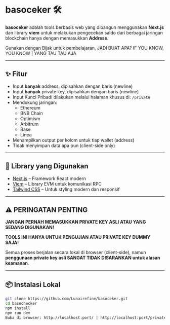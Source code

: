 # basoceker 🛠️

**basoceker** adalah tools berbasis web yang dibangun menggunakan **Next.js** dan library **viem** untuk melakukan pengecekan saldo dari berbagai jaringan blockchain hanya dengan memasukkan **Address**.

Gunakan dengan Bijak untuk pembelajaran,
JADI BUAT APA? IF YOU KNOW, YOU KNOW | YANG TAU TAU AJA

---

## ✨ Fitur
- Input **banyak** address, dipisahkan dengan baris (newline)
- Input **banyak** private key, dipisahkan dengan baris (newline)
- Input Kunci Pribadi dilakukan melalui halaman khusus di: `/private`
- Mendukung jaringan:
  - Ethereum
  - BNB Chain
  - Optimism
  - Arbitrum
  - Base
  - Linea
- Menampilkan output per kolom untuk tiap wallet (address)
- Tidak menyimpan data apa pun (client-side only)

---

## 🚀 Library yang Digunakan

- [Next.js](https://nextjs.org/) – Framework React modern
- [Viem](https://viem.sh/) – Library EVM untuk komunikasi RPC
- [Tailwind CSS](https://tailwindcss.com/) – Untuk styling modern dan responsif

---

## ⚠️ PERINGATAN PENTING

**JANGAN PERNAH MEMASUKKAN PRIVATE KEY ASLI ATAU YANG SEDANG DIGUNAKAN!**

**TOOLS INI HANYA UNTUK PENGUJIAN ATAU PRIVATE KEY DUMMY SAJA!**

Semua proses berjalan secara lokal di browser (client-side), namun **penggunaan private key asli SANGAT TIDAK DISARANKAN untuk alasan keamanan**.

---

## 📦 Instalasi Lokal

```bash
git clone https://github.com/Lunairefine/basoceker.git
cd basochecker
npm install
npm run dev
Buka di browser: http://localhost:port/ | http://localhost:port/private
